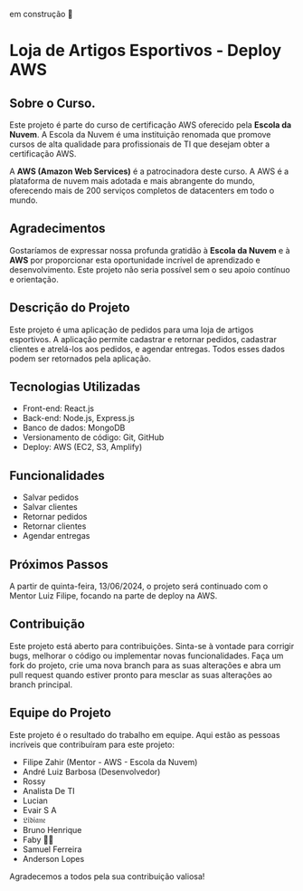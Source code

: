 em construção 🚧

# Loja de Artigos Esportivos - Deploy AWS

## Sobre o Curso.

Este projeto é parte do curso de certificação AWS oferecido pela **Escola da Nuvem**. A Escola da Nuvem é uma instituição renomada que promove cursos de alta qualidade para profissionais de TI que desejam obter a certificação AWS.

A **AWS (Amazon Web Services)** é a patrocinadora deste curso. A AWS é a plataforma de nuvem mais adotada e mais abrangente do mundo, oferecendo mais de 200 serviços completos de datacenters em todo o mundo.

## Agradecimentos

Gostaríamos de expressar nossa profunda gratidão à **Escola da Nuvem** e à **AWS** por proporcionar esta oportunidade incrível de aprendizado e desenvolvimento. Este projeto não seria possível sem o seu apoio contínuo e orientação.

## Descrição do Projeto

Este projeto é uma aplicação de pedidos para uma loja de artigos esportivos. A aplicação permite cadastrar e retornar pedidos, cadastrar clientes e atrelá-los aos pedidos, e agendar entregas. Todos esses dados podem ser retornados pela aplicação.

## Tecnologias Utilizadas

- Front-end: React.js
- Back-end: Node.js, Express.js
- Banco de dados: MongoDB
- Versionamento de código: Git, GitHub
- Deploy: AWS (EC2, S3, Amplify)

## Funcionalidades

- Salvar pedidos
- Salvar clientes
- Retornar pedidos
- Retornar clientes
- Agendar entregas

## Próximos Passos

A partir de quinta-feira, 13/06/2024, o projeto será continuado com o Mentor Luiz Filipe, focando na parte de deploy na AWS.

## Contribuição

Este projeto está aberto para contribuições. Sinta-se à vontade para corrigir bugs, melhorar o código ou implementar novas funcionalidades. Faça um fork do projeto, crie uma nova branch para as suas alterações e abra um pull request quando estiver pronto para mesclar as suas alterações ao branch principal.

## Equipe do Projeto

Este projeto é o resultado do trabalho em equipe. Aqui estão as pessoas incríveis que contribuíram para este projeto:


- Filipe Zahir (Mentor - AWS - Escola da Nuvem)
- André Luiz Barbosa (Desenvolvedor)
- Rossy
- Analista De TI
- Lucian
- Evair S A
- 𝔏𝔦𝔡𝔦𝔞𝔫𝔢
- Bruno Henrique
- Faby 🦋🚀
- Samuel Ferreira
- Anderson Lopes

Agradecemos a todos pela sua contribuição valiosa!


